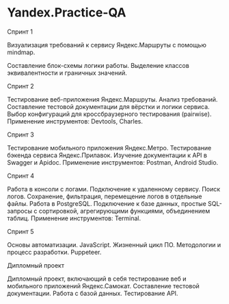 # Yandex.Practice-QA

Спринт 1

Визуализация требований к сервису Яндекс.Маршруты с помощью mindmap. 

Составление блок-схемы логики работы. 
Выделение классов эквивалентности и граничных значений.

Спринт 2

Тестирование веб-приложения Яндекс.Маршруты.
Анализ требований. 
Составление тестовой документации для вёрстки и логики сервиса. 
Выбор конфигураций для кроссбраузерного тестирования (pairwise). 
Применение инструментов: Devtools, Charles.

Спринт 3

Тестирование мобильного приложения Яндекс.Метро. 
Тестирование бэкенда сервиса Яндекс.Прилавок. 
Изучение документации к API в Swagger и Apidoc. 
Применение инструментов: Postman, Android Studio.

Спринт 4

Работа в консоли с логами. 
Подключение к удаленному сервису. 
Поиск логов. 
Сохранение, фильтрация, перемещение логов в отдельные файлы. 
Работа в PostgreSQL. 
Подключение к базе данных, простые SQL-запросы с сортировкой, агрегирующими функциями, объединением таблиц. 
Применение инструментов: Terminal.

Спринт 5

Основы автоматизации. 
JavaScript. 
Жизненный цикл ПО. 
Методологии и процесс разработки. 
Puppeteer.

Дипломный проект

Дипломный проект, включающий в себя тестирование веб и мобильного приложений Яндекс.Самокат.
Составление тестовой документации. 
Работа с базой данных.
Тестирование API.
